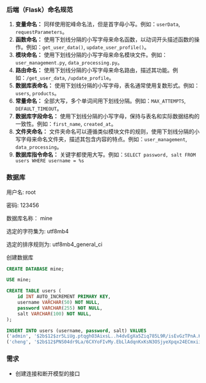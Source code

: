 ### 后端（Flask）命名规范

1. **变量命名：** 同样使用驼峰命名法，但是首字母小写。例如：`userData`, `requestParameters`。
2. **函数命名：** 使用下划线分隔的小写字母来命名函数，以动词开头描述函数的操作。例如：`get_user_data()`, `update_user_profile()`。
3. **模块命名：** 使用下划线分隔的小写字母来命名模块文件。例如：`user_management.py`, `data_processing.py`。
4. **路由命名：** 使用下划线分隔的小写字母来命名路由，描述其功能。例如：`/get_user_data`, `/update_profile`。
5. **数据库表命名：** 使用下划线分隔的小写字母，表名通常使用复数形式。例如：`users`, `products`。
6. **常量命名：** 全部大写，多个单词间用下划线分隔。例如：`MAX_ATTEMPTS`, `DEFAULT_TIMEOUT`。
7. **数据库字段命名：** 使用下划线分隔的小写字母，保持与表名和实际数据结构的一致性。例如：`first_name`, `created_at`。
8. **文件夹命名：** 文件夹命名可以遵循类似模块文件的规则，使用下划线分隔的小写字母来命名文件夹，描述其包含内容的特点。例如：`user_management`, `data_processing`。
9. **数据库指令命名：** 关键字都使用大写。例如：`SELECT password, salt FROM users WHERE username = %s`



### 数据库

用户名: root

密码: 123456

数据库名称： mine

选定的字符集为: utf8mb4

选定的排序规则为: utf8mb4_general_ci



创建数据库

```SQL
CREATE DATABASE mine;

USE mine;

CREATE TABLE users (
    id INT AUTO_INCREMENT PRIMARY KEY,
    username VARCHAR(50) NOT NULL,
    password VARCHAR(255) NOT NULL,
    salt VARCHAR(100) NOT NULL,
);

INSERT INTO users (username, password, salt) VALUES
('admin', '$2b$12$zr5LiUg.ptqghO3AixsL..h4dvEgXa5Ziq785L9R/isEvGzTPnA.K', '$2b$12$zr5LiUg.ptqghO3AixsL..'),
('cheng', '$2b$12$PNS04dr9La/6CXYoFIvMy.EbLlAdqnKxKsN3OSjyeXpqx24ECmxii', '$2b$12$PNS04dr9La/6CXYoFIvMy.');
```



### 需求

- 创建连接和断开模型的接口
